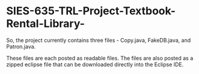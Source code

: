 # SIES-635-TRL-Project-Textbook-Rental-Library-

So, the project currently contains three files - Copy.java, FakeDB.java, and Patron.java.

These files are each posted as readable files. 
The files are also posted as a zipped eclipse file that can be downloaded directly into the Eclipse IDE.

